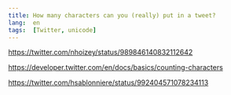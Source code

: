 ```yaml
---
title: How many characters can you (really) put in a tweet?
lang:  en
tags:  [Twitter, unicode]
---
```


https://twitter.com/nhoizey/status/989846140832112642

https://developer.twitter.com/en/docs/basics/counting-characters

https://twitter.com/hsablonniere/status/992404571078234113
